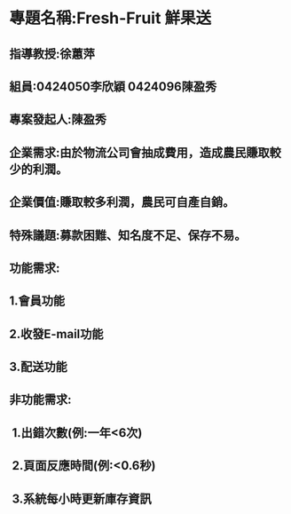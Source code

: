 # 專題名稱:Fresh-Fruit 鮮果送
## 指導教授:徐蕙萍
## 組員:0424050李欣穎 0424096陳盈秀
## 專案發起人:陳盈秀
## 企業需求:由於物流公司會抽成費用，造成農民賺取較少的利潤。
## 企業價值:賺取較多利潤，農民可自產自銷。
## 特殊議題:募款困難、知名度不足、保存不易。
## 功能需求:
##  1.會員功能
##  2.收發E-mail功能
##  3.配送功能
## 非功能需求:
##  1.出錯次數(例:一年<6次)
##  2.頁面反應時間(例:<0.6秒)
##  3.系統每小時更新庫存資訊
